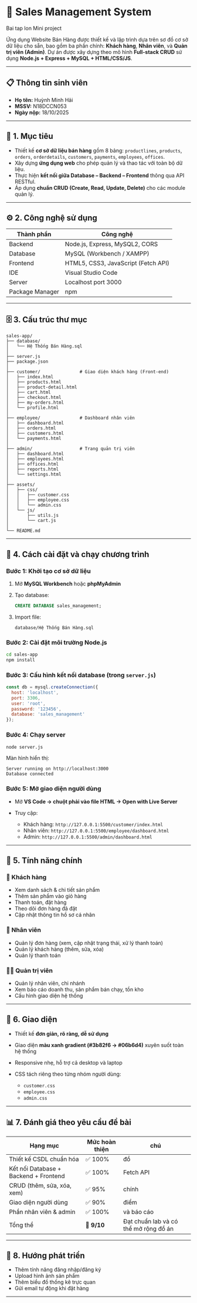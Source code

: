 # 🛒 Sales Management System
Bai tap lon Mini project

Ứng dụng Website Bán Hàng được thiết kế và lập trình dựa trên sơ đồ cơ sở dữ liệu cho sẵn, bao gồm ba phần chính: **Khách hàng**, **Nhân viên**, và **Quản trị viên (Admin)**.
Dự án được xây dựng theo mô hình **Full-stack CRUD** sử dụng **Node.js + Express + MySQL + HTML/CSS/JS**.

---

## 📋 Thông tin sinh viên
- **Họ tên:** Huỳnh Minh Hải
- **MSSV:** N18DCCN053
- **Ngày nộp:** 18/10/2025

---

## 🧭 1. Mục tiêu

* Thiết kế **cơ sở dữ liệu bán hàng** gồm 8 bảng:
  `productlines`, `products`, `orders`, `orderdetails`, `customers`, `payments`, `employees`, `offices`.
* Xây dựng **ứng dụng web** cho phép quản lý và thao tác với toàn bộ dữ liệu.
* Thực hiện **kết nối giữa Database – Backend – Frontend** thông qua API RESTful.
* Áp dụng **chuẩn CRUD (Create, Read, Update, Delete)** cho các module quản lý.

---

## ⚙️ 2. Công nghệ sử dụng

| Thành phần      | Công nghệ                           |
| --------------- | ----------------------------------- |
| Backend         | Node.js, Express, MySQL2, CORS      |
| Database        | MySQL (Workbench / XAMPP)           |
| Frontend        | HTML5, CSS3, JavaScript (Fetch API) |
| IDE             | Visual Studio Code                  |
| Server          | Localhost port 3000                 |
| Package Manager | npm                                 |

---

## 🗄️ 3. Cấu trúc thư mục

```
sales-app/
├── database/
│   └── Hệ Thống Bán Hàng.sql
│
├── server.js
├── package.json
│
├── customer/               # Giao diện khách hàng (Front-end)
│   ├── index.html
│   ├── products.html
│   ├── product-detail.html
│   ├── cart.html
│   ├── checkout.html
│   ├── my-orders.html
│   └── profile.html
│
├── employee/               # Dashboard nhân viên
│   ├── dashboard.html
│   ├── orders.html
│   ├── customers.html
│   └── payments.html
│
├── admin/                  # Trang quản trị viên
│   ├── dashboard.html
│   ├── employees.html
│   ├── offices.html
│   ├── reports.html
│   └── settings.html
│
├── assets/
│   ├── css/
│   │   ├── customer.css
│   │   ├── employee.css
│   │   └── admin.css
│   └── js/
│       ├── utils.js
│       └── cart.js
│
└── README.md
```

---

## 🔗 4. Cách cài đặt và chạy chương trình

### Bước 1: Khởi tạo cơ sở dữ liệu

1. Mở **MySQL Workbench** hoặc **phpMyAdmin**
2. Tạo database:

   ```sql
   CREATE DATABASE sales_management;
   ```
3. Import file:

   ```
   database/Hệ Thống Bán Hàng.sql
   ```

### Bước 2: Cài đặt môi trường Node.js

```bash
cd sales-app
npm install
```

### Bước 3: Cấu hình kết nối database (trong `server.js`)

```js
const db = mysql.createConnection({
  host: 'localhost',
  port: 3306,
  user: 'root',
  password: '123456',
  database: 'sales_management'
});
```

### Bước 4: Chạy server

```bash
node server.js
```

Màn hình hiển thị:

```
Server running on http://localhost:3000
Database connected
```

### Bước 5: Mở giao diện người dùng

* Mở **VS Code → chuột phải vào file HTML → Open with Live Server**
* Truy cập:

  * Khách hàng: `http://127.0.0.1:5500/customer/index.html`
  * Nhân viên: `http://127.0.0.1:5500/employee/dashboard.html`
  * Admin: `http://127.0.0.1:5500/admin/dashboard.html`

---

## 🧱 5. Tính năng chính

### 👤 Khách hàng

* Xem danh sách & chi tiết sản phẩm
* Thêm sản phẩm vào giỏ hàng
* Thanh toán, đặt hàng
* Theo dõi đơn hàng đã đặt
* Cập nhật thông tin hồ sơ cá nhân

### 👔 Nhân viên

* Quản lý đơn hàng (xem, cập nhật trạng thái, xử lý thanh toán)
* Quản lý khách hàng (thêm, sửa, xóa)
* Quản lý thanh toán

### 👨‍💼 Quản trị viên

* Quản lý nhân viên, chi nhánh
* Xem báo cáo doanh thu, sản phẩm bán chạy, tồn kho
* Cấu hình giao diện hệ thống

---

## 🎨 6. Giao diện

* Thiết kế **đơn giản, rõ ràng, dễ sử dụng**
* Giao diện **màu xanh gradient (#3b82f6 → #06b6d4)** xuyên suốt toàn hệ thống
* Responsive nhẹ, hỗ trợ cả desktop và laptop
* CSS tách riêng theo từng nhóm người dùng:

  * `customer.css`
  * `employee.css`
  * `admin.css`

---

## 📊 7. Đánh giá theo yêu cầu đề bài

| Hạng mục                              | Mức hoàn thiện |  chú                               |
| ------------------------------------- | -------------- | ------------------------------------- |
| Thiết kế CSDL chuẩn hóa               | ✅ 100%         |  đồ               |
| Kết nối Database + Backend + Frontend | ✅ 100%         |  Fetch API           |
| CRUD (thêm, sửa, xóa, xem)            | ✅ 95%          |  chính                    |
| Giao diện người dùng                  | ✅ 90%          |  điểm                |
| Phần nhân viên & admin                | ✅ 100%         |  và báo cáo           |
| Tổng thể                              | 🌟 **9/10**    | Đạt chuẩn lab và có thể mở rộng đồ án |

---

## 🧠 8. Hướng phát triển

* Thêm tính năng đăng nhập/đăng ký
* Upload hình ảnh sản phẩm
* Thêm biểu đồ thống kê trực quan
* Gửi email tự động khi đặt hàng

---

